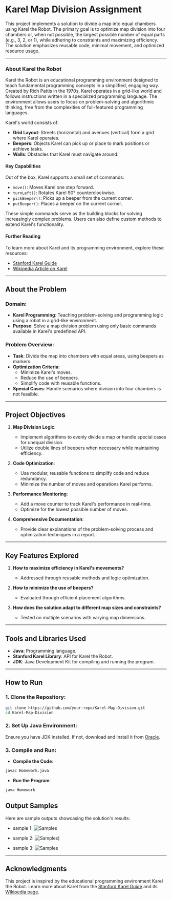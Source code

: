 

# Karel Map Division Assignment

This project implements a solution to divide a map into equal chambers using Karel the Robot. The primary goal is to optimize map division into four chambers or, when not possible, the largest possible number of equal parts (e.g., 3, 2, or 1), while adhering to constraints and maximizing efficiency. The solution emphasizes reusable code, minimal movement, and optimized resource usage.

---
### About Karel the Robot

Karel the Robot is an educational programming environment designed to teach fundamental programming concepts in a simplified, engaging way. Created by Rich Pattis in the 1970s, Karel operates in a grid-like world and follows instructions written in a specialized programming language. The environment allows users to focus on problem-solving and algorithmic thinking, free from the complexities of full-featured programming languages.

Karel's world consists of:
- **Grid Layout**: Streets (horizontal) and avenues (vertical) form a grid where Karel operates.
- **Beepers**: Objects Karel can pick up or place to mark positions or achieve tasks.
- **Walls**: Obstacles that Karel must navigate around.

#### Key Capabilities
Out of the box, Karel supports a small set of commands:
- `move()`: Moves Karel one step forward.
- `turnLeft()`: Rotates Karel 90° counterclockwise.
- `pickBeeper()`: Picks up a beeper from the current corner.
- `putBeeper()`: Places a beeper on the current corner.

These simple commands serve as the building blocks for solving increasingly complex problems. Users can also define custom methods to extend Karel's functionality.

#### Further Reading
To learn more about Karel and its programming environment, explore these resources:
- [Stanford Karel Guide](https://compedu.stanford.edu/karel-reader/docs/python/en/chapter1.html)
- [Wikipedia Article on Karel](https://en.wikipedia.org/wiki/Karel_(programming_language)) 

--- 
## About the Problem

### Domain:
- **Karel Programming**: Teaching problem-solving and programming logic using a robot in a grid-like environment.
- **Purpose**: Solve a map division problem using only basic commands available in Karel's predefined API.

### Problem Overview:
- **Task**: Divide the map into chambers with equal areas, using beepers as markers.
- **Optimization Criteria**:
  - Minimize Karel's moves.
  - Reduce the use of beepers.
  - Simplify code with reusable functions.
- **Special Cases**: Handle scenarios where division into four chambers is not feasible.

---

## Project Objectives

1. **Map Division Logic**:
   - Implement algorithms to evenly divide a map or handle special cases for unequal division.
   - Utilize double lines of beepers when necessary while maintaining efficiency.

2. **Code Optimization**:
   - Use modular, reusable functions to simplify code and reduce redundancy.
   - Minimize the number of moves and operations Karel performs.

3. **Performance Monitoring**:
   - Add a move counter to track Karel's performance in real-time.
   - Optimize for the lowest possible number of moves.

4. **Comprehensive Documentation**:
   - Provide clear explanations of the problem-solving process and optimization techniques in a report.

---

## Key Features Explored

1. **How to maximize efficiency in Karel's movements?**
   - Addressed through reusable methods and logic optimization.

2. **How to minimize the use of beepers?**
   - Evaluated through efficient placement algorithms.

3. **How does the solution adapt to different map sizes and constraints?**
   - Tested on multiple scenarios with varying map dimensions.


---

## Tools and Libraries Used

- **Java**: Programming language.
- **Stanford Karel Library**: API for Karel the Robot.
- **JDK**: Java Development Kit for compiling and running the program.

---
## How to Run

### 1. Clone the Repository:
```bash
git clone https://github.com/your-repo/Karel-Map-Division.git
cd Karel-Map-Division
```

### 2. Set Up Java Environment:
Ensure you have JDK installed. If not, download and install it from [Oracle](https://www.oracle.com/java/technologies/javase-downloads.html).

### 3. Compile and Run:
- **Compile the Code**:
```bash
javac Homework.java
```
- **Run the Program**:
```bash
java Homework
```

## Output Samples

Here are sample outputs showcasing the solution's results:

-  sample 1:
 ![Samples](https://github.com/radwanzoubi1/Karel-The-Robot-Map-Division-Algorithm/blob/main/sample%201.JPG)
  
- sample 2:
 ![Samples](https://github.com/radwanzoubi1/Karel-The-Robot-Map-Division-Algorithm/blob/main/sample%202.JPG))
- sample 3:
 ![Samples](https://github.com/radwanzoubi1/Karel-The-Robot-Map-Division-Algorithm/blob/main/sample%203.JPG)
---

## Acknowledgments

This project is inspired by the educational programming environment Karel the Robot. Learn more about Karel from the [Stanford Karel Guide](https://compedu.stanford.edu/karel-reader/docs/python/en/chapter1.html) and its [Wikipedia page](https://en.wikipedia.org/wiki/Karel_(programming_language)).
